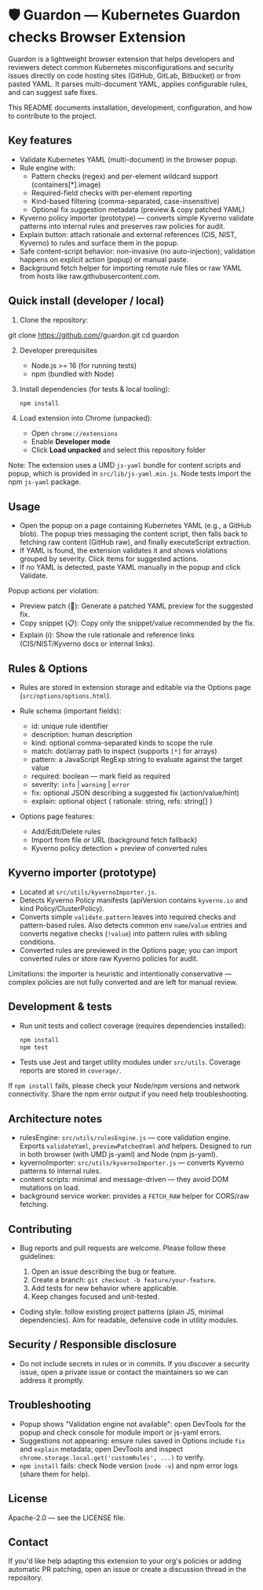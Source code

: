 # 🛡️ Guardon — Kubernetes Guardon checks Browser Extension

Guardon is a lightweight browser extension that helps developers and reviewers detect common Kubernetes misconfigurations and security issues directly on code hosting sites (GitHub, GitLab, Bitbucket) or from pasted YAML. It parses multi-document YAML, applies configurable rules, and can suggest safe fixes.

This README documents installation, development, configuration, and how to contribute to the project.

## Key features

- Validate Kubernetes YAML (multi-document) in the browser popup.
- Rule engine with:
  - Pattern checks (regex) and per-element wildcard support (containers[*].image)
  - Required-field checks with per-element reporting
  - Kind-based filtering (comma-separated, case-insensitive)
  - Optional fix suggestion metadata (preview & copy patched YAML)
- Kyverno policy importer (prototype) — converts simple Kyverno validate patterns into internal rules and preserves raw policies for audit.
- Explain button: attach rationale and external references (CIS, NIST, Kyverno) to rules and surface them in the popup.
- Safe content-script behavior: non-invasive (no auto-injection); validation happens on explicit action (popup) or manual paste.
- Background fetch helper for importing remote rule files or raw YAML from hosts like raw.githubusercontent.com.

## Quick install (developer / local)

1. Clone the repository:

  git clone https://github.com/<owner>/guardon.git
  cd guardon

2. Developer prerequisites

   - Node.js >= 16 (for running tests)
   - npm (bundled with Node)

3. Install dependencies (for tests & local tooling):

   ```powershell
   npm install
   ```

4. Load extension into Chrome (unpacked):

   - Open `chrome://extensions`
   - Enable **Developer mode**
   - Click **Load unpacked** and select this repository folder

Note: The extension uses a UMD `js-yaml` bundle for content scripts and popup, which is provided in `src/lib/js-yaml.min.js`. Node tests import the npm `js-yaml` package.

## Usage

- Open the popup on a page containing Kubernetes YAML (e.g., a GitHub blob). The popup tries messaging the content script, then falls back to fetching raw content (GitHub raw), and finally executeScript extraction.
- If YAML is found, the extension validates it and shows violations grouped by severity. Click items for suggested actions.
- If no YAML is detected, paste YAML manually in the popup and click Validate.

Popup actions per violation:

- Preview patch (🔧): Generate a patched YAML preview for the suggested fix.
- Copy snippet (📋): Copy only the snippet/value recommended by the fix.
- Explain (ℹ️): Show the rule rationale and reference links (CIS/NIST/Kyverno docs or internal links).

## Rules & Options

- Rules are stored in extension storage and editable via the Options page (`src/options/options.html`).
- Rule schema (important fields):

  - id: unique rule identifier
  - description: human description
  - kind: optional comma-separated kinds to scope the rule
  - match: dot/array path to inspect (supports `[*]` for arrays)
  - pattern: a JavaScript RegExp string to evaluate against the target value
  - required: boolean — mark field as required
  - severity: `info` | `warning` | `error`
  - fix: optional JSON describing a suggested fix (action/value/hint)
  - explain: optional object { rationale: string, refs: string[] }

- Options page features:
  - Add/Edit/Delete rules
  - Import from file or URL (background fetch fallback)
  - Kyverno policy detection + preview of converted rules

## Kyverno importer (prototype)

- Located at `src/utils/kyvernoImporter.js`.
- Detects Kyverno Policy manifests (apiVersion contains `kyverno.io` and kind Policy/ClusterPolicy).
- Converts simple `validate.pattern` leaves into required checks and pattern-based rules. Also detects common env `name`/`value` entries and converts negative checks (`!value`) into pattern rules with sibling conditions.
- Converted rules are previewed in the Options page; you can import converted rules or store raw Kyverno policies for audit.

Limitations: the importer is heuristic and intentionally conservative — complex policies are not fully converted and are left for manual review.

## Development & tests

- Run unit tests and collect coverage (requires dependencies installed):

  ```powershell
  npm install
  npm test
  ```

- Tests use Jest and target utility modules under `src/utils`. Coverage reports are stored in `coverage/`.

If `npm install` fails, please check your Node/npm versions and network connectivity. Share the npm error output if you need help troubleshooting.

## Architecture notes

- rulesEngine: `src/utils/rulesEngine.js` — core validation engine. Exports `validateYaml`, `previewPatchedYaml` and helpers. Designed to run in both browser (with UMD js-yaml) and Node (npm js-yaml).
- kyvernoImporter: `src/utils/kyvernoImporter.js` — converts Kyverno patterns to internal rules.
- content scripts: minimal and message-driven — they avoid DOM mutations on load.
- background service worker: provides a `FETCH_RAW` helper for CORS/raw fetching.

## Contributing

- Bug reports and pull requests are welcome. Please follow these guidelines:
  1. Open an issue describing the bug or feature.
  2. Create a branch: `git checkout -b feature/your-feature`.
  3. Add tests for new behavior where applicable.
  4. Keep changes focused and unit-tested.

- Coding style: follow existing project patterns (plain JS, minimal dependencies). Aim for readable, defensive code in utility modules.

## Security / Responsible disclosure

- Do not include secrets in rules or in commits. If you discover a security issue, open a private issue or contact the maintainers so we can address it promptly.

## Troubleshooting

- Popup shows "Validation engine not available": open DevTools for the popup and check console for module import or js-yaml errors.
- Suggestions not appearing: ensure rules saved in Options include `fix` and `explain` metadata; open DevTools and inspect `chrome.storage.local.get('customRules', ...)` to verify.
- `npm install` fails: check Node version (`node -v`) and npm error logs (share them for help).

## License

Apache-2.0 — see the LICENSE file.

## Contact

If you'd like help adapting this extension to your org's policies or adding automatic PR patching, open an issue or create a discussion thread in the repository.
